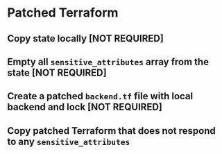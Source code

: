 # Patched Terraform

## Copy state locally [NOT REQUIRED]
## Empty all `sensitive_attributes` array from the state [NOT REQUIRED]
## Create a patched `backend.tf` file with local backend and lock [NOT REQUIRED]

## Copy patched Terraform that does not respond to any `sensitive_attributes`
